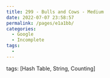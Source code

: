 ```yaml
---
title: 299 - Bulls and Cows - Medium
date: 2022-07-07 23:58:57
permalink: /pages/e1a1bb/
categories:
  - Google
  - Incomplete
tags:
  - 
---
```

tags: [Hash Table, String, Counting]